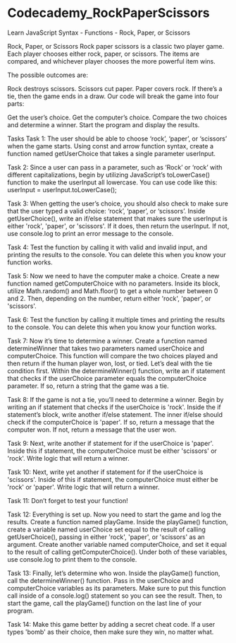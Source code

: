 # Codecademy_RockPaperScissors
Learn JavaScript Syntax - Functions - Rock, Paper, or Scissors

Rock, Paper, or Scissors
Rock paper scissors is a classic two player game. Each player chooses either rock, paper, or scissors. The items are compared, and whichever player chooses the more powerful item wins.

The possible outcomes are:

Rock destroys scissors.
Scissors cut paper.
Paper covers rock.
If there’s a tie, then the game ends in a draw.
Our code will break the game into four parts:

Get the user’s choice.
Get the computer’s choice.
Compare the two choices and determine a winner.
Start the program and display the results.

Tasks
Task 1: The user should be able to choose ‘rock’, ‘paper’, or ‘scissors’ when the game starts.
Using const and arrow function syntax, create a function named getUserChoice that takes a single parameter userInput.

Task 2: Since a user can pass in a parameter, such as ‘Rock’ or ‘rock’ with different capitalizations, begin by utilizing JavaScript’s toLowerCase() function to make the userInput all lowercase.
    You can use code like this:
    userInput = userInput.toLowerCase();

Task 3: When getting the user’s choice, you should also check to make sure that the user typed a valid choice: ‘rock’, ‘paper’, or ‘scissors’.
Inside getUserChoice(), write an if/else statement that makes sure the userInput is either 'rock', 'paper', or 'scissors'. If it does, then return the userInput. If not, use console.log to print an error message to the console.

Task 4: Test the function by calling it with valid and invalid input, and printing the results to the console.
You can delete this when you know your function works.

Task 5: Now we need to have the computer make a choice.
Create a new function named getComputerChoice with no parameters. Inside its block, utilize Math.random() and Math.floor() to get a whole number between 0 and 2. Then, depending on the number, return either 'rock', 'paper', or 'scissors'.

Task 6: Test the function by calling it multiple times and printing the results to the console.
You can delete this when you know your function works.

Task 7: Now it’s time to determine a winner.
Create a function named determineWinner that takes two parameters named userChoice and computerChoice. This function will compare the two choices played and then return if the human player won, lost, or tied.
Let’s deal with the tie condition first. Within the determineWinner() function, write an if statement that checks if the userChoice parameter equals the computerChoice parameter. If so, return a string that the game was a tie.

Task 8: If the game is not a tie, you’ll need to determine a winner.
Begin by writing an if statement that checks if the userChoice is 'rock'. Inside the if statement’s block, write another if/else statement. The inner if/else should check if the computerChoice is 'paper'. If so, return a message that the computer won. If not, return a message that the user won.

Task 9: Next, write another if statement for if the userChoice is 'paper'.
Inside this if statement, the computerChoice must be either 'scissors' or 'rock'. Write logic that will return a winner.

Task 10: Next, write yet another if statement for if the userChoice is 'scissors'.
Inside of this if statement, the computerChoice must either be 'rock' or 'paper'. Write logic that will return a winner.

Task 11: Don’t forget to test your function!

Task 12: Everything is set up. Now you need to start the game and log the results.
Create a function named playGame.
Inside the playGame() function, create a variable named userChoice set equal to the result of calling getUserChoice(), passing in either 'rock', 'paper', or 'scissors' as an argument.
Create another variable named computerChoice, and set it equal to the result of calling getComputerChoice().
Under both of these variables, use console.log to print them to the console.

Task 13: Finally, let’s determine who won.
Inside the playGame() function, call the determineWinner() function. Pass in the userChoice and computerChoice variables as its parameters. Make sure to put this function call inside of a console.log() statement so you can see the result.
Then, to start the game, call the playGame() function on the last line of your program.

Task 14: Make this game better by adding a secret cheat code. If a user types 'bomb' as their choice, then make sure they win, no matter what.
